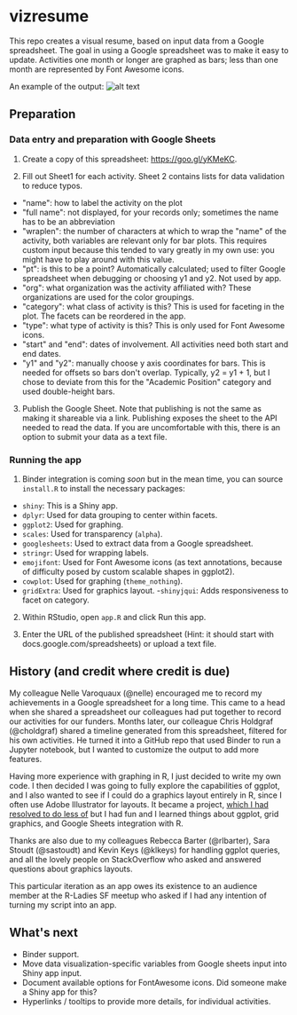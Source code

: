 # vizresume

This repo creates a visual resume, based on input data from a 
Google spreadsheet. The goal in using a Google spreadsheet was to make it easy 
to update. Activities one month or longer are graphed as bars; less than one 
month are represented by Font Awesome icons.

An example of the output:
![alt text](https://diyadas.github.io/files/resume-diya-das.png)

## Preparation
### Data entry and preparation with Google Sheets
1. Create a copy of this spreadsheet: https://goo.gl/yKMeKC.

2. Fill out Sheet1 for each activity. Sheet 2 contains lists for data validation to reduce typos.
 - "name": how to label the activity on the plot
 - "full name": not displayed, for your records only; sometimes the name has to be an abbreviation
  - "wraplen": the number of characters at which to wrap the "name" of the activity, both variables are relevant only for bar plots. This requires custom input because this tended to vary greatly in my own use: you might have to play around with this value.
 - "pt": is this to be a point? Automatically calculated; used to filter Google spreadsheet when debugging or choosing y1 and y2. Not used by app.
 - "org": what organization was the activity affiliated with? These organizations are used for the color groupings.
 - "category": what class of activity is this? This is used for faceting in the plot. The facets can be reordered in the app.
 - "type": what type of activity is this? This is only used for Font Awesome icons.
 - "start" and "end": dates of involvement. All activities need both start and end dates.
 - "y1" and "y2": manually choose y axis coordinates for bars. This is needed for offsets so bars don't overlap. Typically, y2 = y1 + 1, but I chose to deviate from this for the "Academic Position" category and used double-height bars.
 
3. Publish the Google Sheet. Note that publishing is not the same as making it shareable via a link. Publishing exposes the sheet to the API needed to read the data. If you are uncomfortable with this, there is an option to submit your data as a text file.

### Running the app
1. Binder integration is coming *soon* but in the mean time, you can source `install.R` to install the necessary packages:
- `shiny`: This is a Shiny app.
- `dplyr`: Used for data grouping to center within facets.
- `ggplot2`: Used for graphing.
- `scales`: Used for transparency (`alpha`).
- `googlesheets`: Used to extract data from a Google spreadsheet.
- `stringr`: Used for wrapping labels.
- `emojifont`: Used for Font Awesome icons (as text annotations, because of difficulty posed by custom scalable shapes in ggplot2).
- `cowplot`: Used for graphing (`theme_nothing`).
- `gridExtra`: Used for graphics layout.
-`shinyjqui`: Adds responsiveness to facet on category.

2. Within RStudio, open `app.R` and click Run this app.

3. Enter the URL of the published spreadsheet (Hint: it should start with docs.google.com/spreadsheets) or upload a text file.

## History (and credit where credit is due)
My colleague Nelle Varoquaux (@nelle) encouraged me to record my
achievements in a Google spreadsheet for a long time. This came to a head
when she shared a spreadsheet our colleagues had put together to record our 
activities for our funders. Months later, our colleague Chris Holdgraf 
(@choldgraf) shared a timeline generated from this spreadsheet, 
filtered for his own activities. He turned it into a GitHub repo that used 
Binder to run a Jupyter notebook, but I wanted to customize the output to add
more features. 

Having more experience with graphing in R, I just decided to write my own code. 
I then decided I was going to fully explore the capabilities of ggplot, and I also
wanted to see if I could do a graphics layout entirely in R, since I often use Adobe
Illustrator for layouts. It became a project, [which I had resolved to do less of](https://github.com/diyadas/say-no-to-projects)
but I had fun and I learned things about ggplot, grid graphics, and Google Sheets
integration with R.

Thanks are also due to my colleagues Rebecca Barter (@rlbarter), Sara Stoudt 
(@sastoudt) and Kevin Keys (@klkeys) for handling ggplot queries, and all the 
lovely people on StackOverflow who asked and answered questions about graphics 
layouts.

This particular iteration as an app owes its existence to an audience member at the
R-Ladies SF meetup who asked if I had any intention of turning my script into an app.

## What's next
- Binder support.
- Move data visualization-specific variables from Google sheets input into Shiny app input.
- Document available options for FontAwesome icons. Did someone make a Shiny app for this?
- Hyperlinks / tooltips to provide more details, for individual activities.
